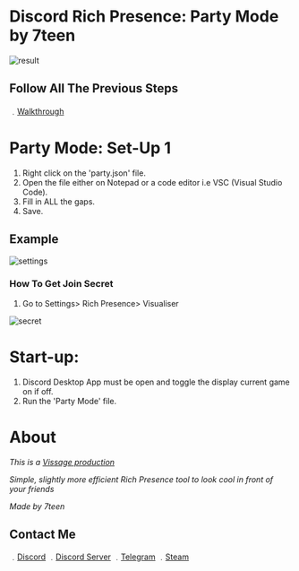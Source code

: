 # Discord Rich Presence: Party Mode by 7teen

![result](https://media.discordapp.net/attachments/777194237179461652/780151479750361119/unknown.png)

## Follow All The Previous Steps

﹒[Walkthrough](https://github.com/17teen/Discord-Rich-Presence-Party-Mode#set-up-1)

# Party Mode: Set-Up 1

1. Right click on the 'party.json' file.
2. Open the file either on Notepad or a code editor i.e VSC (Visual Studio Code).
3. Fill in ALL the gaps.
4. Save.

## Example

![settings](https://media.discordapp.net/attachments/777194237179461652/780145246826790922/unknown.png)

### How To Get Join Secret

1. Go to Settings> Rich Presence> Visualiser

![secret](https://media.discordapp.net/attachments/777194237179461652/780147826768347136/unknown.png)

# Start-up:

1. Discord Desktop App must be open and toggle the display current game on if off.
2. Run the 'Party Mode' file.

# About

*This is a [Vissage production](https://github.com/Vissage)*

*Simple, slightly more efficient Rich Presence tool to look cool in front of your friends*

*Made by 7teen*

## Contact Me

﹒[Discord](https://discord.com/users/709827684888215582)
﹒[Discord Server](https://discord.gg/4nSYqZ8KAA)
﹒[Telegram](https://t.me/real7teen)
﹒[Steam](https://steamcommunity.com/id/seven777teen/)

